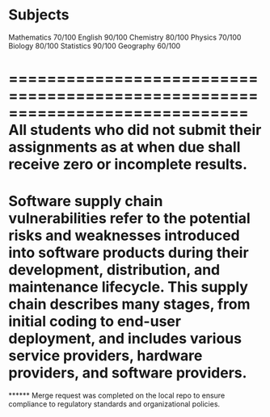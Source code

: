Subjects 
====================
Mathematics 70/100
English 90/100
Chemistry 80/100
Physics  70/100
Biology  80/100
Statistics 90/100
Geography  60/100

=============================================================================
All students who did not submit their assignments
as at when due shall receive zero or incomplete results.
=============================================================================
Software supply chain vulnerabilities refer to the potential risks 
and weaknesses introduced into software products during their development, 
distribution, and maintenance lifecycle. This supply chain describes many 
stages, from initial coding to end-user deployment, and includes various 
service providers, hardware providers, and software providers.
=============================================================================


****** Merge request was completed on the local repo to ensure compliance to regulatory standards and organizational policies.
